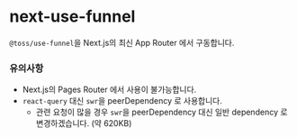 # next-use-funnel

`@toss/use-funnel`을 Next.js의 최신 App Router 에서 구동합니다.

### 유의사항

- Next.js의 Pages Router 에서 사용이 불가능합니다.
- `react-query` 대신 `swr`을 peerDependency 로 사용합니다.
  - 관련 요청이 많을 경우 `swr`을 peerDependency 대신 일반 dependency 로 변경하겠습니다. (약 620KB)
